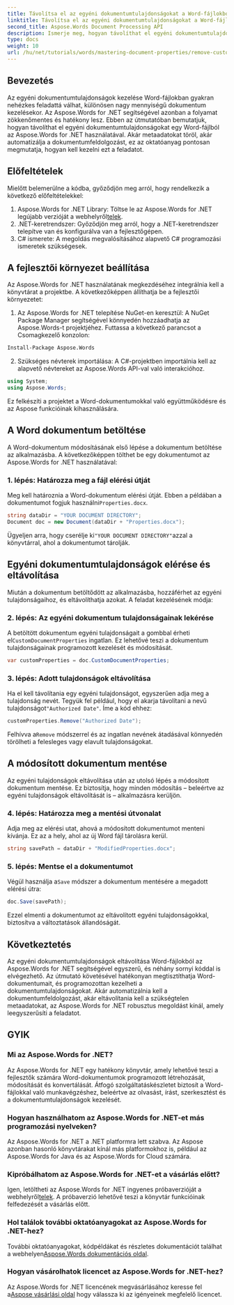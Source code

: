 ```yaml
---
title: Távolítsa el az egyéni dokumentumtulajdonságokat a Word-fájlokból
linktitle: Távolítsa el az egyéni dokumentumtulajdonságokat a Word-fájlokból
second_title: Aspose.Words Document Processing API
description: Ismerje meg, hogyan távolíthat el egyéni dokumentumtulajdonságokat Word-fájlokból az Aspose.Words for .NET használatával. Ez a részletes útmutató lépésről lépésre nyújt útmutatást a dokumentumok metaadatainak hatékony tisztításához, így időt takaríthat meg a dokumentumkezelés és az automatizálás terén.
type: docs
weight: 10
url: /hu/net/tutorials/words/mastering-document-properties/remove-custom-document-properties-in-word-files/
---
```

## Bevezetés

Az egyéni dokumentumtulajdonságok kezelése Word-fájlokban gyakran nehézkes feladattá válhat, különösen nagy mennyiségű dokumentum kezelésekor. Az Aspose.Words for .NET segítségével azonban a folyamat zökkenőmentes és hatékony lesz. Ebben az útmutatóban bemutatjuk, hogyan távolíthat el egyéni dokumentumtulajdonságokat egy Word-fájlból az Aspose.Words for .NET használatával. Akár metaadatokat töröl, akár automatizálja a dokumentumfeldolgozást, ez az oktatóanyag pontosan megmutatja, hogyan kell kezelni ezt a feladatot.

## Előfeltételek

Mielőtt belemerülne a kódba, győződjön meg arról, hogy rendelkezik a következő előfeltételekkel:

1.  Aspose.Words for .NET Library: Töltse le az Aspose.Words for .NET legújabb verzióját a webhelyről[telek](https://releases.aspose.com/words/net/).
2. .NET-keretrendszer: Győződjön meg arról, hogy a .NET-keretrendszer telepítve van és konfigurálva van a fejlesztőgépen.
3. C# ismerete: A megoldás megvalósításához alapvető C# programozási ismeretek szükségesek.

## A fejlesztői környezet beállítása

Az Aspose.Words for .NET használatának megkezdéséhez integrálnia kell a könyvtárat a projektbe. A következőképpen állíthatja be a fejlesztői környezetet:

1. Az Aspose.Words for .NET telepítése NuGet-en keresztül:
   A NuGet Package Manager segítségével könnyedén hozzáadhatja az Aspose.Words-t projektjéhez. Futtassa a következő parancsot a Csomagkezelő konzolon:

```bash
Install-Package Aspose.Words
```

2. Szükséges névterek importálása:
   A C#-projektben importálnia kell az alapvető névtereket az Aspose.Words API-val való interakcióhoz.
   
```csharp
using System;
using Aspose.Words;
```

Ez felkészíti a projektet a Word-dokumentumokkal való együttműködésre és az Aspose funkcióinak kihasználására.

## A Word dokumentum betöltése

A Word-dokumentum módosításának első lépése a dokumentum betöltése az alkalmazásba. A következőképpen tölthet be egy dokumentumot az Aspose.Words for .NET használatával:

### 1. lépés: Határozza meg a fájl elérési útját

 Meg kell határoznia a Word-dokumentum elérési útját. Ebben a példában a dokumentumot fogjuk használni`Properties.docx`.

```csharp
string dataDir = "YOUR DOCUMENT DIRECTORY";
Document doc = new Document(dataDir + "Properties.docx");
```

 Ügyeljen arra, hogy cserélje ki`"YOUR DOCUMENT DIRECTORY"`azzal a könyvtárral, ahol a dokumentumot tárolják.

## Egyéni dokumentumtulajdonságok elérése és eltávolítása

Miután a dokumentum betöltődött az alkalmazásba, hozzáférhet az egyéni tulajdonságaihoz, és eltávolíthatja azokat. A feladat kezelésének módja:

### 2. lépés: Az egyéni dokumentum tulajdonságainak lekérése

 A betöltött dokumentum egyéni tulajdonságait a gombbal érheti el`CustomDocumentProperties` ingatlan. Ez lehetővé teszi a dokumentum tulajdonságainak programozott kezelését és módosítását.

```csharp
var customProperties = doc.CustomDocumentProperties;
```

### 3. lépés: Adott tulajdonságok eltávolítása

 Ha el kell távolítania egy egyéni tulajdonságot, egyszerűen adja meg a tulajdonság nevét. Tegyük fel például, hogy el akarja távolítani a nevű tulajdonságot`"Authorized Date"`. Íme a kód ehhez:

```csharp
customProperties.Remove("Authorized Date");
```

 Felhívva a`Remove` módszerrel és az ingatlan nevének átadásával könnyedén törölheti a felesleges vagy elavult tulajdonságokat.

## A módosított dokumentum mentése

Az egyéni tulajdonságok eltávolítása után az utolsó lépés a módosított dokumentum mentése. Ez biztosítja, hogy minden módosítás – beleértve az egyéni tulajdonságok eltávolítását is – alkalmazásra kerüljön.

### 4. lépés: Határozza meg a mentési útvonalat

Adja meg az elérési utat, ahová a módosított dokumentumot menteni kívánja. Ez az a hely, ahol az új Word fájl tárolásra kerül.

```csharp
string savePath = dataDir + "ModifiedProperties.docx";
```

### 5. lépés: Mentse el a dokumentumot

 Végül használja a`Save` módszer a dokumentum mentésére a megadott elérési útra:

```csharp
doc.Save(savePath);
```

Ezzel elmenti a dokumentumot az eltávolított egyéni tulajdonságokkal, biztosítva a változtatások állandóságát.

## Következtetés

Az egyéni dokumentumtulajdonságok eltávolítása Word-fájlokból az Aspose.Words for .NET segítségével egyszerű, és néhány sornyi kóddal is elvégezhető. Az útmutató követésével hatékonyan megtisztíthatja Word-dokumentumait, és programozottan kezelheti a dokumentumtulajdonságokat. Akár automatizálnia kell a dokumentumfeldolgozást, akár eltávolítania kell a szükségtelen metaadatokat, az Aspose.Words for .NET robusztus megoldást kínál, amely leegyszerűsíti a feladatot.

## GYIK

### Mi az Aspose.Words for .NET?

Az Aspose.Words for .NET egy hatékony könyvtár, amely lehetővé teszi a fejlesztők számára Word-dokumentumok programozott létrehozását, módosítását és konvertálását. Átfogó szolgáltatáskészletet biztosít a Word-fájlokkal való munkavégzéshez, beleértve az olvasást, írást, szerkesztést és a dokumentumtulajdonságok kezelését.

### Hogyan használhatom az Aspose.Words for .NET-et más programozási nyelveken?

Az Aspose.Words for .NET a .NET platformra lett szabva. Az Aspose azonban hasonló könyvtárakat kínál más platformokhoz is, például az Aspose.Words for Java és az Aspose.Words for Cloud számára.

### Kipróbálhatom az Aspose.Words for .NET-et a vásárlás előtt?

 Igen, letöltheti az Aspose.Words for .NET ingyenes próbaverzióját a webhelyről[telek](https://releases.aspose.com/). A próbaverzió lehetővé teszi a könyvtár funkcióinak felfedezését a vásárlás előtt.

### Hol találok további oktatóanyagokat az Aspose.Words for .NET-hez?

 További oktatóanyagokat, kódpéldákat és részletes dokumentációt találhat a webhelyen[Aspose.Words dokumentációs oldal](https://reference.aspose.com/words/net/).

### Hogyan vásárolhatok licencet az Aspose.Words for .NET-hez?

Az Aspose.Words for .NET licencének megvásárlásához keresse fel a[Aspose vásárlási oldal](https://purchase.aspose.com/buy) hogy válassza ki az igényeinek megfelelő licencet.